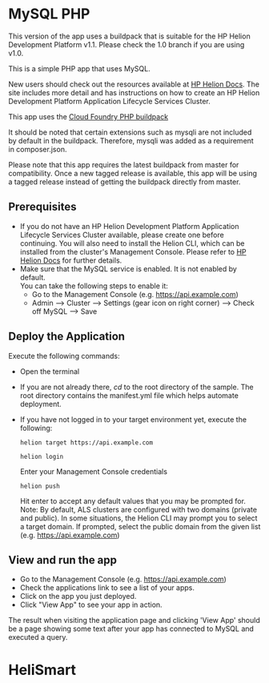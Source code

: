 # MySQL PHP 

This version of the app uses a buildpack that is suitable for the HP Helion 
Development Platform v1.1. Please check the 1.0 branch if you are using v1.0.

This is a simple PHP app that uses MySQL. 

New users should check out the resources available at [HP Helion Docs](http://docs.hpcloud.com/helion/devplatform/workbook/database/php/). 
The site includes more detail and has instructions on how to create an HP
Helion Development Platform Application Lifecycle Services Cluster.

This app uses the [Cloud Foundry PHP buildpack](https://github.com/cloudfoundry/php-buildpack)

It should be noted that certain extensions such as mysqli are not included by 
default in the buildpack. Therefore, mysqli was added as a requirement in 
composer.json. 

Please note that this app requires the latest buildpack from master for 
compatibility. Once a new tagged release is available, this app will be using 
a tagged release instead of getting the buildpack directly from master.

## Prerequisites
- If you do not have an HP Helion Development Platform Application Lifecycle 
  Services Cluster available, please create one before continuing. You will also
  need to install the Helion CLI, which can be installed from the cluster's
  Management Console. Please refer to [HP Helion Docs](http://docs.hpcloud.com/helion/devplatform/workbook/database/php/)
  for further details.  
- Make sure that the MySQL service is enabled. It is not enabled by default.    
  You can take the following steps to enable it:
    - Go to the Management Console (e.g. https://api.example.com)
    - Admin --> Cluster --> Settings (gear icon on right corner) --> Check off 
      MySQL --> Save
    
## Deploy the Application

Execute the following commands:

- Open the terminal
- If you are not already there, *cd* to the root directory of the sample. The 
  root directory contains the manifest.yml file which helps automate deployment. 
- If you have not logged in to your target environment yet, execute the following:

    `helion target https://api.example.com`
    
    `helion login`
    
    Enter your Management Console credentials
    
    `helion push`

    Hit enter to accept any default values that you may be prompted for. 
    Note: By default, ALS clusters are configured with two domains (private and
    public). In some situations, the Helion CLI may prompt you to select a target
    domain. If prompted, select the public domain from the given list (e.g. https://api.example.com)

## View and run the app
- Go to the Management Console (e.g. https://api.example.com)
- Check the applications link to see a list of your apps.
- Click on the app you just deployed.
- Click "View App" to see your app in action.

The result when visiting the application page and clicking 'View App' should be
a page showing some text after your app has connected to MySQL and executed a 
query.
# HeliSmart 
